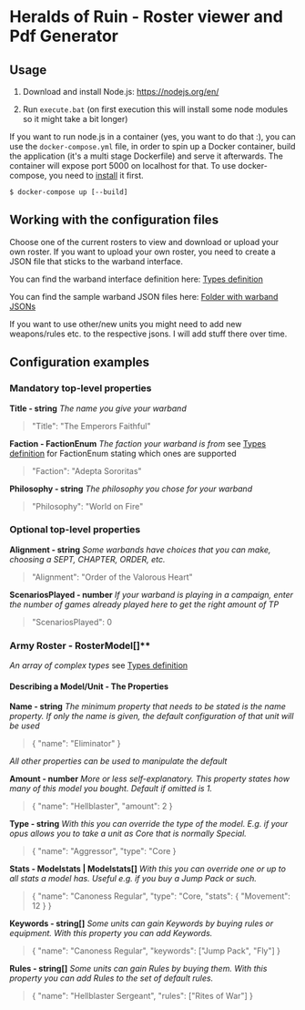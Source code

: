 # Heralds of Ruin - Roster viewer and Pdf Generator

## Usage

1. Download and install Node.js: https://nodejs.org/en/

2. Run `execute.bat` (on first execution this will install some node modules so
   it might take a bit longer)

If you want to run node.js in a container (yes, you want to do that :), you can
use the `docker-compose.yml` file, in order to spin up a Docker container, build
the application (it's a multi stage Dockerfile) and serve it afterwards. The
container will expose port 5000 on localhost for that. To use docker-compose,
you need to [install](https://docs.docker.com/compose/install/) it first.

    $ docker-compose up [--build]


## Working with the configuration files

Choose one of the current rosters to view and download or upload your own roster.
If you want to upload your own roster, you need to create a JSON file that sticks to the warband interface.

You can find the warband interface definition here:
[Types definition](https://github.com/Labernator/HeraldsOfRuinCoopCampaigns/blob/master/hor-configurator/src/types.ts)

You can find the sample warband JSON files here:
[Folder with warband JSONs](https://github.com/Labernator/HeraldsOfRuinCoopCampaigns/tree/master/hor-configurator/src/data/samples)

If you want to use other/new units you might need to add new weapons/rules etc. to the respective jsons. I will add stuff there over time.

## Configuration examples 

### Mandatory top-level properties
**Title - string**
*The name you give your warband*
> "Title": "The Emperors Faithful"

**Faction - FactionEnum**
*The faction your warband is from* see [Types definition](https://github.com/Labernator/HeraldsOfRuinCoopCampaigns/blob/master/hor-configurator/src/types.ts) for FactionEnum stating which ones are supported
> "Faction": "Adepta Sororitas"

**Philosophy - string**
*The philosophy you chose for your warband*
> "Philosophy": "World on Fire"

### Optional top-level properties
**Alignment - string**
*Some warbands have choices that you can make, choosing a SEPT, CHAPTER, ORDER, etc.*
> "Alignment": "Order of the Valorous Heart"

**ScenariosPlayed - number**
*If your warband is playing in a campaign, enter the number of games already played here to get the right amount of TP*
> "ScenariosPlayed": 0

### Army Roster - RosterModel[]**
*An array of complex types* see [Types definition](https://github.com/Labernator/HeraldsOfRuinCoopCampaigns/blob/master/hor-configurator/src/types.ts)

#### Describing a Model/Unit - The Properties

**Name - string**
*The minimum property that needs to be stated is the name property. If only the name is given, the default configuration of that unit will be used*

> { "name": "Eliminator" }

*All other properties can be used to manipulate the default*

**Amount - number**
*More or less self-explanatory. This property states how many of this model you bought. Default if omitted is 1.*
> { "name": "Hellblaster", "amount": 2 }

**Type - string**
*With this you can override the type of the model. E.g. if your opus allows you to take a unit as Core that is normally Special.*
> { "name": "Aggressor", "type": "Core }

**Stats - Modelstats | Modelstats[]**
*With this you can override one or up to all stats a model has. Useful e.g. if you buy a Jump Pack or such.*
> { 
    "name": "Canoness Regular", 
    "type": "Core,
    "stats": { "Movement": 12 } 
  }

**Keywords - string[]**
*Some units can gain Keywords by buying rules or equipment. With this property you can add Keywords.*
> { 
    "name": "Canoness Regular", 
    "keywords": ["Jump Pack", "Fly"]
  }
  
**Rules - string[]**
*Some units can gain Rules by buying them. With this property you can add Rules to the set of default rules.*
> { 
    "name": "Hellblaster Sergeant",
    "rules": ["Rites of War"]
  }